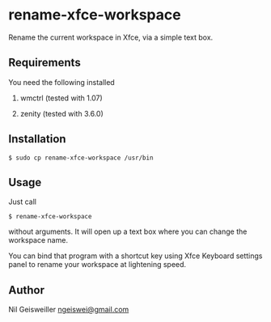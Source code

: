rename-xfce-workspace
=====================

Rename the current workspace in Xfce, via a simple text box.

Requirements
------------

You need the following installed

1. wmctrl (tested with 1.07)

2. zenity (tested with 3.6.0)

Installation
------------

    $ sudo cp rename-xfce-workspace /usr/bin

Usage
-----

Just call

    $ rename-xfce-workspace

without arguments. It will open up a text box where you can change the
workspace name.

You can bind that program with a shortcut key using Xfce Keyboard
settings panel to rename your workspace at lightening speed.

Author
------

Nil Geisweiller <ngeiswei@gmail.com>
